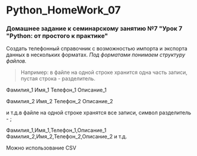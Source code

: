 # Python_HomeWork_07
### Домашнее задание к семинарскому занятию №7 "Урок 7 "Python: от простого к практике"

Создать телефонный справочник с возможностью импорта и экспорта данных в нескольких форматах.
*Под форматами понимаем структуру файлов.*
>Например: в файле на одной строке хранится одна часть записи, пустая строка - разделитель.

Фамилия_1
Имя_1
Телефон_1
Описание_1

Фамилия_2
Имя_2
Телефон_2
Описание_2

и т.д.в файле на одной строке хранятся все записи, символ разделитель - ;

Фамилия_1,Имя_1,Телефон_1,Описание_1
Фамилия_2,Имя_2,Телефон_2,Описание_2
и т.д.

Можно использование CSV
